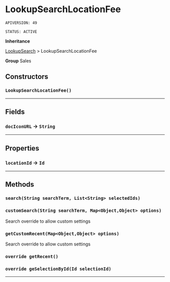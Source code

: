 # LookupSearchLocationFee

`APIVERSION: 49`

`STATUS: ACTIVE`



**Inheritance**

[LookupSearch](/Miscellaneous/LookupSearch.md)
 &gt; 
LookupSearchLocationFee


**Group** Sales

## Constructors
### `LookupSearchLocationFee()`
---
## Fields

### `docIconURL` → `String`


---
## Properties

### `locationId` → `Id`


---
## Methods
### `search(String searchTerm, List<String> selectedIds)`
### `customSearch(String searchTerm, Map<Object,Object> options)`

Search override to allow custom settings

### `getCustomRecent(Map<Object,Object> options)`

Search override to allow custom settings

### `override getRecent()`
### `override geSelectionById(Id selectionId)`
---

